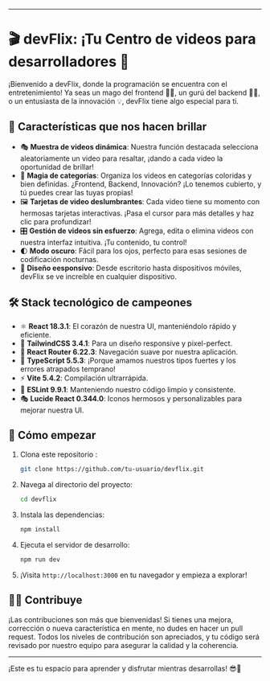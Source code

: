 
---

# 🎬 devFlix: ¡Tu Centro de videos  para desarrolladores 🚀

¡Bienvenido a devFlix, donde la programación se encuentra con el entretenimiento! Ya seas un mago del frontend 🧙‍♂️, un gurú del backend 🧘‍♂️, o un entusiasta de la innovación 💡, devFlix tiene algo especial para ti.

## 🌟 Características que nos hacen brillar

- 🎭 **Muestra de videos dinámica**: Nuestra función destacada selecciona aleatoriamente un video para resaltar, ¡dando a cada video la oportunidad de brillar!
- 🎨 **Magia de categorías**: Organiza los videos en categorías coloridas y bien definidas. ¿Frontend, Backend, Innovación? ¡Lo tenemos cubierto, y tú puedes crear las tuyas propias!
- 🖼️ **Tarjetas de video deslumbrantes**: Cada video tiene su momento con hermosas tarjetas interactivas. ¡Pasa el cursor para más detalles y haz clic para profundizar!
- 🎛️ **Gestión de videos sin esfuerzo**: Agrega, edita o elimina videos con nuestra interfaz intuitiva. ¡Tu contenido, tu control!
- 🌓 **Modo oscuro**: Fácil para los ojos, perfecto para esas sesiones de codificación nocturnas.
- 📱 **Diseño eesponsivo**: Desde escritorio hasta dispositivos móviles, devFlix se ve increíble en cualquier dispositivo.

## 🛠️ Stack tecnológico de campeones

- ⚛️ **React 18.3.1**: El corazón de nuestra UI, manteniéndolo rápido y eficiente.
- 🎨 **TailwindCSS 3.4.1**: Para un diseño responsive y pixel-perfect.
- 🚦 **React Router 6.22.3**: Navegación suave por nuestra aplicación.
- 🔧 **TypeScript 5.5.3**: ¡Porque amamos nuestros tipos fuertes y los errores atrapados temprano!
- ⚡ **Vite 5.4.2**: Compilación ultrarrápida.
- 🧹 **ESLint 9.9.1**: Manteniendo nuestro código limpio y consistente.
- 🎭 **Lucide React 0.344.0**: Iconos hermosos y personalizables para mejorar nuestra UI.

## 🚀 Cómo empezar

1. Clona este repositorio :
   ```bash
   git clone https://github.com/tu-usuario/devflix.git
   ```

2. Navega al directorio del proyecto:
   ```bash
   cd devflix
   ```

3. Instala las dependencias:
   ```bash
   npm install
   ```

4. Ejecuta el servidor de desarrollo:
   ```bash
   npm run dev
   ```

5. ¡Visita `http://localhost:3000` en tu navegador y empieza a explorar!

## 🧑‍💻 Contribuye

¡Las contribuciones son más que bienvenidas! Si tienes una mejora, corrección o nueva característica en mente, no dudes en hacer un pull request. Todos los niveles de contribución son apreciados, y tu código será revisado por nuestro equipo para asegurar la calidad y la coherencia.


---

¡Este es tu espacio para aprender y disfrutar mientras desarrollas! 😎🎥